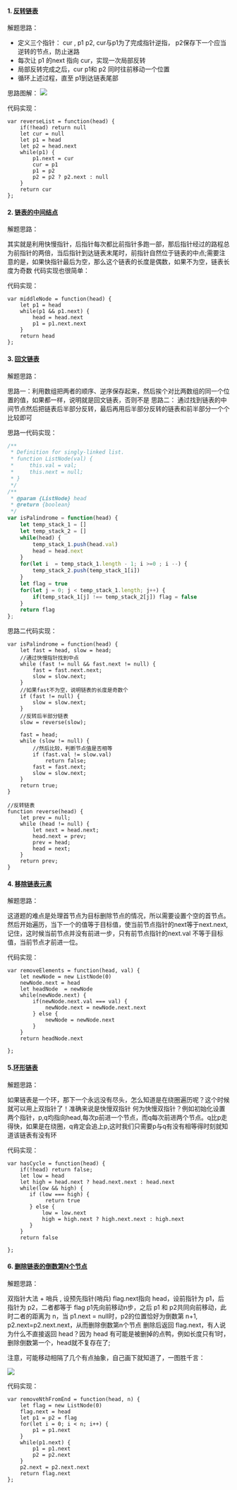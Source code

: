 #### 1. [反转链表](https://leetcode-cn.com/problems/reverse-linked-list/)

解题思路：
- 定义三个指针： cur , p1 p2, cur与p1为了完成指针逆指， p2保存下一个应当逆转的节点，防止迷路
- 每次让 p1 的next 指向 cur，实现一次局部反转
- 局部反转完成之后，cur p1和 p2 同时往前移动一个位置
- 循环上述过程，直至 p1到达链表尾部

思路图解：
![](https://image.jianfengke.com/20201205121132.png)

代码实现：
```
var reverseList = function(head) {
    if(!head) return null
    let cur = null
    let p1 = head
    let p2 = head.next
    while(p1) {
        p1.next = cur
        cur = p1
        p1 = p2
        p2 = p2 ? p2.next : null
    }
    return cur
};
```

#### 2. [链表的中间结点](https://leetcode-cn.com/problems/middle-of-the-linked-list/)
解题思路：

其实就是利用快慢指针，后指针每次都比前指针多跑一部，那后指针经过的路程总为前指针的两倍，当后指针到达链表末尾时，前指针自然位于链表的中点;需要注意的是，如果快指针最后为空，那么这个链表的长度是偶数，如果不为空，链表长度为奇数
代码实现也很简单：

代码实现：

```
var middleNode = function(head) {
    let p1 = head
    while(p1 && p1.next) {
        head = head.next
        p1 = p1.next.next
    }
    return head
};
```

#### 3. [回文链表](https://leetcode-cn.com/problems/palindrome-linked-list/)

解题思路：

思路一：利用数组把两者的顺序、逆序保存起来，然后挨个对比两数组的同一个位置的值，如果都一样，说明就是回文链表，否则不是
思路二： 通过找到链表的中间节点然后把链表后半部分反转，最后再用后半部分反转的链表和前半部分一个个比较即可

思路一代码实现：

```javascript
/**
 * Definition for singly-linked list.
 * function ListNode(val) {
 *     this.val = val;
 *     this.next = null;
 * }
 */
/**
 * @param {ListNode} head
 * @return {boolean}
 */
var isPalindrome = function(head) {
    let temp_stack_1 = []
    let temp_stack_2 = []
    while(head) {
        temp_stack_1.push(head.val)
        head = head.next
    }
    for(let i  = temp_stack_1.length - 1; i >=0 ; i --) {
        temp_stack_2.push(temp_stack_1[i])
    }
    let flag = true
    for(let j = 0; j < temp_stack_1.length; j++) {
        if(temp_stack_1[j] !== temp_stack_2[j]) flag = false
    }
    return flag
};
```
思路二代码实现：
```
var isPalindrome = function(head) {
    let fast = head, slow = head;
    //通过快慢指针找到中点
    while (fast != null && fast.next != null) {
        fast = fast.next.next;
        slow = slow.next;
    }
    //如果fast不为空，说明链表的长度是奇数个
    if (fast != null) {
        slow = slow.next;
    }
    //反转后半部分链表
    slow = reverse(slow);

    fast = head;
    while (slow != null) {
        //然后比较，判断节点值是否相等
        if (fast.val != slow.val)
            return false;
        fast = fast.next;
        slow = slow.next;
    }
    return true;
}

//反转链表
function reverse(head) {
    let prev = null;
    while (head != null) {
        let next = head.next;
        head.next = prev;
        prev = head;
        head = next;
    }
    return prev;
}
```

#### 4. [移除链表元素](https://leetcode-cn.com/problems/remove-linked-list-elements/)

解题思路：

这道题的难点是处理首节点为目标删除节点的情况，所以需要设置个空的首节点。然后开始遍历，当下一个的值等于目标值，使当前节点指针的next等于next.next, 记住，这时候当前节点并没有前进一步，只有前节点指针的next.val 不等于目标值，当前节点才前进一位。

代码实现：
```
var removeElements = function(head, val) {
    let newNode = new ListNode(0)
    newNode.next = head
    let headNode  = newNode
    while(newNode.next) {
        if(newNode.next.val === val) {
            newNode.next = newNode.next.next
        } else {
            newNode = newNode.next
        }
    }
    return headNode.next

};
```

#### 5.[环形链表](https://leetcode-cn.com/problems/linked-list-cycle)

解题思路：

如果链表是一个环，那下一个永远没有尽头，怎么知道是在绕圈遍历呢？这个时候就可以用上双指针了！准确来说是快慢双指针
何为快慢双指针？例如初始化设置两个指针，p,q均指向head,每次p前进一个节点，而q每次前进两个节点。q比p走得快，如果是在绕圈，q肯定会追上p,这时我们只需要p与q有没有相等得时刻就知道该链表有没有环

代码实现：

```
var hasCycle = function(head) {
    if(!head) return false;
    let low = head
    let high = head.next ? head.next.next : head.next
    while(low && high) {
       if (low === high) {
            return true
       } else {
           low = low.next
           high = high.next ? high.next.next : high.next
       }
    }
    return false
    
};

```

#### 6. [删除链表的倒数第N个节点](https://leetcode-cn.com/problems/remove-nth-node-from-end-of-list/)

解题思路：

双指针大法 + 哨兵 , 设预先指针(哨兵) flag.next指向 head，设前指针为 p1，后指针为 p2，二者都等于 flag
p1先向前移动n步，之后 p1 和 p2共同向前移动，此时二者的距离为 n，当 p1.next = null时，p2的位置恰好为倒数第 n+1, p2.next=p2.next.next，从而删除倒数第n个节点
删除后返回 flag.next，有人说为什么不直接返回 head？因为 head 有可能是被删掉的点鸭，例如长度只有1时，删除倒数第一个，head就不复存在了;

注意，可能移动相隔了几个有点抽象，自己画下就知道了，一图胜千言：

![](https://image.jianfengke.com/linked-pic-qwda.jpg)

代码实现：
```
var removeNthFromEnd = function(head, n) {
    let flag = new ListNode(0)
    flag.next = head
    let p1 = p2 = flag
    for(let i = 0; i < n; i++) {
        p1 = p1.next
    }
    while(p1.next) {
        p1 = p1.next
        p2 = p2.next
    }
    p2.next = p2.next.next
    return flag.next
};
```



